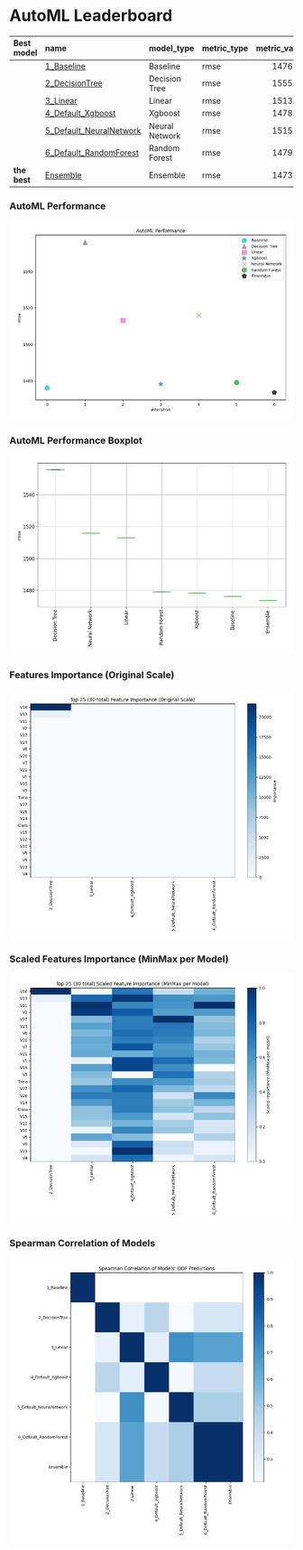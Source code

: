 # AutoML Leaderboard

| Best model   | name                                                         | model_type     | metric_type   |   metric_value |   train_time |
|:-------------|:-------------------------------------------------------------|:---------------|:--------------|---------------:|-------------:|
|              | [1_Baseline](1_Baseline/README.md)                           | Baseline       | rmse          |        1476.26 |         2.53 |
|              | [2_DecisionTree](2_DecisionTree/README.md)                   | Decision Tree  | rmse          |        1555.86 |        19.5  |
|              | [3_Linear](3_Linear/README.md)                               | Linear         | rmse          |        1513.11 |         5.45 |
|              | [4_Default_Xgboost](4_Default_Xgboost/README.md)             | Xgboost        | rmse          |        1478.35 |         6.54 |
|              | [5_Default_NeuralNetwork](5_Default_NeuralNetwork/README.md) | Neural Network | rmse          |        1515.92 |         1.99 |
|              | [6_Default_RandomForest](6_Default_RandomForest/README.md)   | Random Forest  | rmse          |        1479.14 |         8.9  |
| **the best** | [Ensemble](Ensemble/README.md)                               | Ensemble       | rmse          |        1473.76 |         0.31 |

### AutoML Performance
![AutoML Performance](ldb_performance.png)

### AutoML Performance Boxplot
![AutoML Performance Boxplot](ldb_performance_boxplot.png)

### Features Importance (Original Scale)
![features importance across models](features_heatmap.png)



### Scaled Features Importance (MinMax per Model)
![scaled features importance across models](features_heatmap_scaled.png)



### Spearman Correlation of Models
![models spearman correlation](correlation_heatmap.png)

